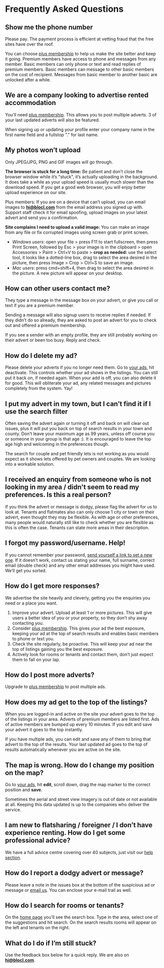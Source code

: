 Frequently Asked Questions
==========================

Show me the phone number
------------------------
Please pay. The payment process is efficient at vetting fraud that the free
sites have over the roof.

You can choose [plus membership](/help/plus) to help us make the
site better and keep it going. Premium members have access to phone and messages
from any member. Basic members can only phone or text and read replies of
premium members. Basic members can message to other basic members on the cost of
recipient. Messages from basic member to another basic are unlocked after a
while.

We are a company looking to advertise rented accommodation
----------------------------------------------------------
You'll need [plus membership](/help/plus). This allows you to post
multiple adverts. 3 of your last updated adverts will also be featured.

When signing up or updating your profile enter your company name in the first
name field and a fullstop "." for last name.

My photos won’t upload
----------------------
Only JPEG/JPG, PNG and GIF images will go through.

**The browser is stuck for a long time:** Be patient and don’t close the browser
window while it’s "stuck", it’s actually uploading in the background. It does
take a while as your upload speed is usually much slower than the download
speed. If you get a good web browser, you will enjoy better upload experience on
our site.

Plus members: If you are on a device that can’t upload, you can email images to
**hi@blocl.com** from the email address you signed up with. Support staff
check it for email spoofing, upload images on your latest advert and send you a
confirmation.

**Site complains I need to upload a valid image:** You can make an image from
any file or fix corrupted images using screen grab or print screen.

* *Windows users*: open your file > press F11 to start fullscreen, then press Print Screen,
  followed by Esc > your image is in the clipboard > open Accessories >
  Paint > Ctrl+V to paste > **crop as needed:** use the select tool,
  it looks like a dotted-line box, drag to select the area desired in the picture,
  then press Image > Crop > Ctrl+S to save an image.
* *Mac users*: press cmd+shift+4, then drag to select the area desired in the picture.
  A new picture will appear on your desktop.

How can other users contact me?
-------------------------------
They type a message in the message box on your advert, or give you call or text
if you are a premium member.

Sending a message will also signup users to receive replies if needed. If they
didn’t do so already, they are asked to post an advert for you to check out and
offered a premium membership.

If you see a sender with an empty profile, they are still probably working on
their advert or been too busy. Reply and check.

How do I delete my ad?
----------------------
Please delete your adverts if you no longer need them. Go to [your ads](/rooms/ads),
hit deactivate. This controls whether your ad shows in the listings. You can
still put it back on, if needed again. When your add is off, you can also delete
it for good. This will obliterate your ad, any related messages and pictures
completely from the system. Yay!

I put my advert in my town, but I can’t find it if I use the search filter
----------------------------------------------------------------------------
Often saving the advert again or turning it off and back on will clear out
issues, plus it will put you back on top of search results in your town and
county. Don’t leave your maximum age as 99 years, unless off course you or
someone in your group is that age :). It is encouraged to leave the top age high
and welcoming in the preferences though.

The search for couple and pet friendly lets is not working as you would expect
as it shows lets offered by pet owners and couples. We are looking into a
workable solution.

I received an enquiry from someone who is not looking in my area / didn't seem to read my preferences. Is this a real person?
-----------------------------------------------------------------------------------------------------------------------------
If you think the advert or message is dodgy, please flag the advert for us to look at.
Tenants and flatmates also can only choose 1 city or town on their advert, even
thought they may be flexible. As with age or other preferences, many people
would naturally still like to check whether you are flexible as this is often
the case. Tenants can state more areas in their description. 

I forgot my password/username. Help!
------------------------------------
If you cannot remember your password, [send yourself a link to set a new
one](/account/password/reset/). If it doesn’t work, contact us stating your
name, full surname, correct email (double check) and any other email addresses
you might have used. We’ll get you sorted.

How do I get more responses?
----------------------------
We advertise the site heavily and cleverly, getting you the enquiries you need
or a place you want.

1. Improve your advert. Upload at least 1 or more pictures. This will give users a better idea of you or your property, so they don’t shy away contacting you.
2. Consider [plus membership](/help/plus). This gives your ad the best exposure, keeping your ad at the top of search results and enables basic members to phone or text you.
3. Check the site regularly, be proactive. This will keep your ad near the top of listings gaining you the best exposure.
4. Actively look for rooms or tenants and contact them, don’t just expect them to fall on your lap.

How do I post more adverts?
---------------------------
Upgrade to [plus membership](/help/plus) to post multiple ads.

How does my ad get to the top of the listings?
----------------------------------------------
When you are logged-in and active on the site your advert goes to the top of the
listings in your area. Adverts of premium members are listed first. Ads of
active members are bumped up every 10 minutes. If you edit and save your advert
it goes to the top instantly.

If you have multiple ads, you can edit and save any of them to bring that advert
to the top of the results. Your last updated ad goes to the top of results
automatically whenever you are active on the site.

The map is wrong. How do I change my position on the map?
---------------------------------------------------------
Go to [your ads](/rooms/ads), hit **edit**, scroll down, drag the map marker to the
correct position and **save**.

Sometimes the aerial and street view imagery is out of date or not available at
all. Keeping this data updated is up to the companies who deliver the service.

I am new to flatsharing / foreigner / I don’t have experience renting. How do I get some professional advice?
-------------------------------------------------------------------------------------------------------------
We have a full advice centre covering over 40 subjects, just visit our [help section](/help).

How do I report a dodgy advert or message?
------------------------------------------
Please leave a note in the issues box at the bottom of the suspicious ad or
message or [email us](/contact). You can enclose your e-mail trail as well.

How do I search for rooms or tenants?
-------------------------------------
On the [home page](/rooms/) you’ll see the search box. Type in the area, select one of
the suggestions and hit search. On the search results rooms will appear on the
left and tenants on the right.

What do I do if I’m still stuck?
--------------------------------
Use the feedback box below for a quick reply. We are also on
**hi@blocl.com**.

